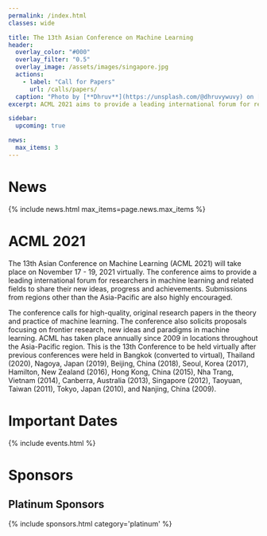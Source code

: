 ```yaml
---
permalink: /index.html
classes: wide

title: The 13th Asian Conference on Machine Learning
header:
  overlay_color: "#000"
  overlay_filter: "0.5"
  overlay_image: /assets/images/singapore.jpg
  actions:
    - label: "Call for Papers"
      url: /calls/papers/
  caption: "Photo by [**Dhruv**](https://unsplash.com/@dhruvywuvy) on [Unsplash](https://unsplash.com/photos/Nv6kSjpAnZc)"
excerpt: ACML 2021 aims to provide a leading international forum for researchers in machine learning and related fields to share their new ideas, progress and achievements. It will take place on **November 17 - 19, 2021** virtually.

sidebar:
  upcoming: true

news:
  max_items: 3
---
```


# News

{% include news.html max_items=page.news.max_items %}


# ACML 2021

The 13th Asian Conference on Machine Learning (ACML 2021) will take place on November 17 - 19, 2021 virtually. The conference aims to provide a leading international forum for researchers in machine learning and related fields to share their new ideas, progress and achievements. Submissions from regions other than the Asia-Pacific are also highly encouraged.

The conference calls for high-quality, original research papers in the theory and practice of machine learning. The conference also solicits proposals focusing on frontier research, new ideas and paradigms in machine learning. ACML has taken place annually since 2009 in locations throughout the Asia-Pacific region. This is the 13th Conference to be held virtually after previous conferences were held in Bangkok (converted to virtual), Thailand (2020), Nagoya, Japan (2019), Beijing, China (2018), Seoul, Korea (2017), Hamilton, New Zealand (2016), Hong Kong, China (2015), Nha Trang, Vietnam (2014), Canberra, Australia (2013), Singapore (2012), Taoyuan, Taiwan (2011), Tokyo, Japan (2010), and Nanjing, China (2009).


# Important Dates

{% include events.html %}

# Sponsors

## Platinum Sponsors

{% include sponsors.html category='platinum' %}